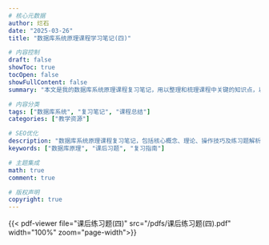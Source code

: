 ```yaml
---
# 核心元数据
author: 烂石
date: "2025-03-26"
title: "数据库系统原理课程学习笔记(四)"

# 内容控制
draft: false
showToc: true
tocOpen: false
showFullContent: false
summary: "本文是我的数据库系统原理课程复习笔记，用以整理和梳理课程中关键的知识点，以及相关的练习题解析。"

# 内容分类
tags: ["数据库系统", "复习笔记", "课程总结"]
categories: ["教学资源"]

# SEO优化
description: "数据库系统原理课程复习笔记，包括核心概念、理论、操作技巧及练习题解析。"
keywords: ["数据库原理", "课后习题", "复习指南"]

# 主题集成
math: true
comment: true

# 版权声明
copyright: true
---
```

{{< pdf-viewer file="课后练习题(四)" src="/pdfs/课后练习题(四).pdf" width="100%" zoom="page-width">}}